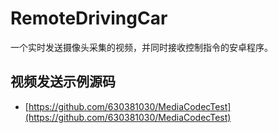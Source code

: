 # RemoteDrivingCar

一个实时发送摄像头采集的视频，并同时接收控制指令的安卓程序。

## 视频发送示例源码

- [https://github.com/630381030/MediaCodecTest](https://github.com/630381030/MediaCodecTest)
